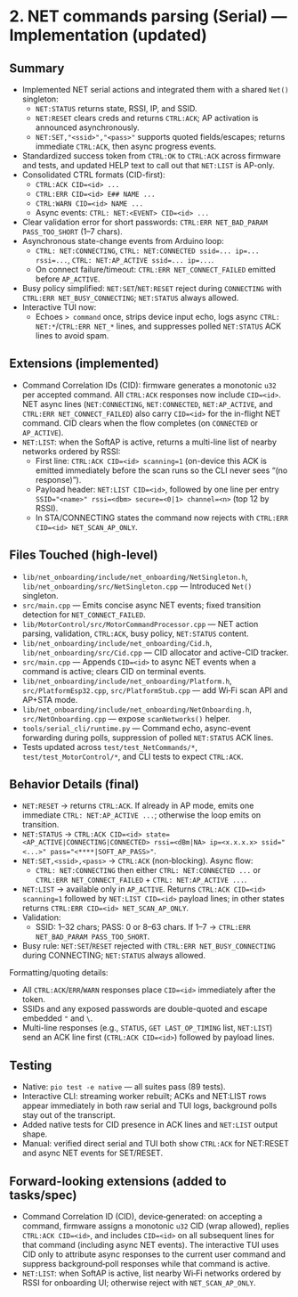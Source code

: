 # 2. NET commands parsing (Serial) — Implementation (updated)

## Summary
- Implemented NET serial actions and integrated them with a shared `Net()` singleton:
  - `NET:STATUS` returns state, RSSI, IP, and SSID.
  - `NET:RESET` clears creds and returns `CTRL:ACK`; AP activation is announced asynchronously.
  - `NET:SET,"<ssid>","<pass>"` supports quoted fields/escapes; returns immediate `CTRL:ACK`, then async progress events.
- Standardized success token from `CTRL:OK` to `CTRL:ACK` across firmware and tests, and updated HELP text to call out that `NET:LIST` is AP-only.
- Consolidated CTRL formats (CID-first):
  - `CTRL:ACK CID=<id> ...`
  - `CTRL:ERR CID=<id> E## NAME ...`
  - `CTRL:WARN CID=<id> NAME ...`
  - Async events: `CTRL: NET:<EVENT> CID=<id> ...`
- Clear validation error for short passwords: `CTRL:ERR NET_BAD_PARAM PASS_TOO_SHORT` (1–7 chars).
- Asynchronous state-change events from Arduino loop:
  - `CTRL: NET:CONNECTING`, `CTRL: NET:CONNECTED ssid=... ip=... rssi=...`, `CTRL: NET:AP_ACTIVE ssid=... ip=...`.
  - On connect failure/timeout: `CTRL:ERR NET_CONNECT_FAILED` emitted before `AP_ACTIVE`.
- Busy policy simplified: `NET:SET`/`NET:RESET` reject during `CONNECTING` with `CTRL:ERR NET_BUSY_CONNECTING`; `NET:STATUS` always allowed.
- Interactive TUI now:
  - Echoes `> command` once, strips device input echo, logs async `CTRL: NET:*`/`CTRL:ERR NET_*` lines, and suppresses polled `NET:STATUS` ACK lines to avoid spam.

## Extensions (implemented)
- Command Correlation IDs (CID): firmware generates a monotonic `u32` per accepted command. All `CTRL:ACK` responses now include `CID=<id>`. NET async lines (`NET:CONNECTING`, `NET:CONNECTED`, `NET:AP_ACTIVE`, and `CTRL:ERR NET_CONNECT_FAILED`) also carry `CID=<id>` for the in-flight NET command. CID clears when the flow completes (on `CONNECTED` or `AP_ACTIVE`).
- `NET:LIST`: when the SoftAP is active, returns a multi-line list of nearby networks ordered by RSSI:
  - First line: `CTRL:ACK CID=<id> scanning=1` (on-device this ACK is emitted immediately before the scan runs so the CLI never sees “(no response)”).
  - Payload header: `NET:LIST CID=<id>`, followed by one line per entry `SSID="<name>" rssi=<dbm> secure=<0|1> channel=<n>` (top 12 by RSSI).
  - In STA/CONNECTING states the command now rejects with `CTRL:ERR CID=<id> NET_SCAN_AP_ONLY`.

## Files Touched (high-level)
- `lib/net_onboarding/include/net_onboarding/NetSingleton.h`, `lib/net_onboarding/src/NetSingleton.cpp` — Introduced `Net()` singleton.
- `src/main.cpp` — Emits concise async NET events; fixed transition detection for `NET_CONNECT_FAILED`.
- `lib/MotorControl/src/MotorCommandProcessor.cpp` — NET action parsing, validation, `CTRL:ACK`, busy policy, `NET:STATUS` content.
- `lib/net_onboarding/include/net_onboarding/Cid.h`, `lib/net_onboarding/src/Cid.cpp` — CID allocator and active-CID tracker.
- `src/main.cpp` — Appends `CID=<id>` to async NET events when a command is active; clears CID on terminal events.
- `lib/net_onboarding/include/net_onboarding/Platform.h`, `src/PlatformEsp32.cpp`, `src/PlatformStub.cpp` — add Wi‑Fi scan API and AP+STA mode.
- `lib/net_onboarding/include/net_onboarding/NetOnboarding.h`, `src/NetOnboarding.cpp` — expose `scanNetworks()` helper.
- `tools/serial_cli/runtime.py` — Command echo, async-event forwarding during polls, suppression of polled `NET:STATUS` ACK lines.
- Tests updated across `test/test_NetCommands/*`, `test/test_MotorControl/*`, and CLI tests to expect `CTRL:ACK`.

## Behavior Details (final)
- `NET:RESET` → returns `CTRL:ACK`. If already in AP mode, emits one immediate `CTRL: NET:AP_ACTIVE ...`; otherwise the loop emits on transition.
- `NET:STATUS` → `CTRL:ACK CID=<id> state=<AP_ACTIVE|CONNECTING|CONNECTED> rssi=<dBm|NA> ip=<x.x.x.x> ssid="<...>" pass="<****|SOFT_AP_PASS>"`.
- `NET:SET,<ssid>,<pass>` → `CTRL:ACK` (non‑blocking). Async flow:
  - `CTRL: NET:CONNECTING` then either `CTRL: NET:CONNECTED ...` or `CTRL:ERR NET_CONNECT_FAILED` + `CTRL: NET:AP_ACTIVE ...`.
- `NET:LIST` → available only in `AP_ACTIVE`. Returns `CTRL:ACK CID=<id> scanning=1` followed by `NET:LIST CID=<id>` payload lines; in other states returns `CTRL:ERR CID=<id> NET_SCAN_AP_ONLY`.
- Validation:
  - SSID: 1–32 chars; PASS: 0 or 8–63 chars. If 1–7 → `CTRL:ERR NET_BAD_PARAM PASS_TOO_SHORT`.
- Busy rule: `NET:SET`/`RESET` rejected with `CTRL:ERR NET_BUSY_CONNECTING` during CONNECTING; `NET:STATUS` always allowed.

Formatting/quoting details:
- All `CTRL:ACK`/`ERR`/`WARN` responses place `CID=<id>` immediately after the token.
- SSIDs and any exposed passwords are double-quoted and escape embedded `"` and `\`.
- Multi-line responses (e.g., `STATUS`, `GET LAST_OP_TIMING` list, `NET:LIST`) send an ACK line first (`CTRL:ACK CID=<id>`) followed by payload lines.

## Testing
- Native: `pio test -e native` — all suites pass (89 tests).
- Interactive CLI: streaming worker rebuilt; ACKs and NET:LIST rows appear immediately in both raw serial and TUI logs, background polls stay out of the transcript.
- Added native tests for CID presence in ACK lines and `NET:LIST` output shape.
- Manual: verified direct serial and TUI both show `CTRL:ACK` for NET:RESET and async NET events for SET/RESET.

## Forward-looking extensions (added to tasks/spec)
- Command Correlation ID (CID), device‑generated: on accepting a command, firmware assigns a monotonic `u32` CID (wrap allowed), replies `CTRL:ACK CID=<id>`, and includes `CID=<id>` on all subsequent lines for that command (including async NET events). The interactive TUI uses CID only to attribute async responses to the current user command and suppress background‑poll responses while that command is active.
- `NET:LIST`: when SoftAP is active, list nearby Wi‑Fi networks ordered by RSSI for onboarding UI; otherwise reject with `NET_SCAN_AP_ONLY`.
